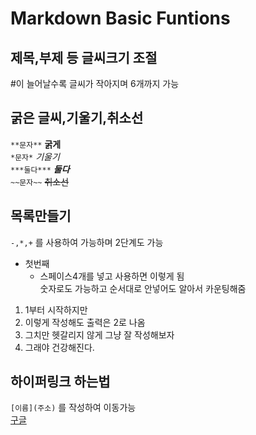 # Markdown Basic Funtions

## 제목,부제 등 글씨크기 조절
#이 늘어날수록 글씨가 작아지며 6개까지 가능

## 굵은 글씨,기울기,취소선
`**문자**` **굵게**  
`*문자*`   *기울기*  
`***둘다***` ***둘다***  
`~~문자~~`  ~~취소선~~

## 목록만들기
`-,*,+` 를 사용하여 가능하며 2단계도 가능
- 첫번째
    - 스페이스4개를 넣고 사용하면 이렇게 됨  
숫자로도 가능하고 순서대로 안넣어도 알아서 카운팅해줌  
1. 1부터 시작하지만
5. 이렇게 작성해도 출력은 2로 나옴
4. 그치만 헷갈리지 않게 그냥 잘 작성해보자
3. 그래야 건강해진다.

## 하이퍼링크 하는법
`[이름](주소)` 를 작성하여 이동가능  
[구글](https://www.google.com)

